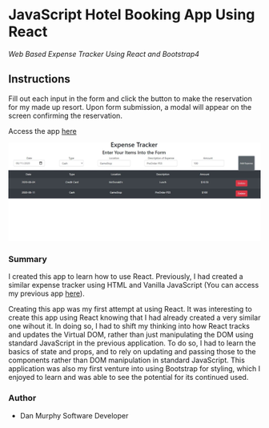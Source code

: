 # JavaScript Hotel Booking App Using React

_Web Based Expense Tracker Using React and Bootstrap4_

## Instructions

Fill out each input in the form and click the button to make the reservation for my made up resort. Upon form submission, a modal will appear on the screen confirming the reservation. 


Access the app [here](https://afternoon-sands-59834.herokuapp.com/)

![ExpenseApp Screenshot](https://github.com/danielmurphy1/expense-tracker-react/blob/master/expense-tracker-react-screenshot.JPG)

### Summary

I created this app to learn how to use React. Previously, I had created a similar expense tracker using HTML and Vanilla JavaScript (You can access my previous app [here](https://danielmurphy1.github.io/ExpenseTracker/)).

Creating this app was my first attempt at using React. It was interesting to create this app using React knowing that I had already created a very similar one wihout it. In doing so, I had to shift my thinking into how React tracks and updates the Virtual DOM, rather than just manipulating the DOM using standard JavaScript in the previous application. To do so, I had to learn the basics of state and props, and to rely on updating and passing those to the components rather than DOM manipulation in standard JavaScript. This application was also my first venture into using Bootstrap for styling, which I enjoyed to learn and was able to see the potential for its continued used. 

### Author

- Dan Murphy Software Developer